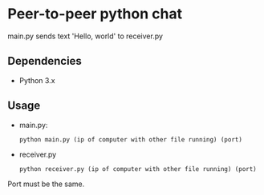 # Peer-to-peer python chat

main.py sends text 'Hello, world' to receiver.py

## Dependencies

- Python 3.x

## Usage

- main.py:

      python main.py (ip of computer with other file running) (port)

- receiver.py

      python receiver.py (ip of computer with other file running) (port)

Port must be the same.
